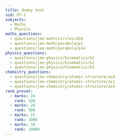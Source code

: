 ```yaml
---
title: dummy test
uid: DT-1
subjects:
  - Maths
  - Physics
maths_questions:
  - questions/jee-math/circles/d10
  - questions/jee-math/parabola/p1
  - questions/jee-math/parabola/p14
physics_questions:
  - questions/jee-physics/kinematics/k2
  - questions/jee-physics/kinematics/k1
  - questions/jee-physics/kinematics/k3
chemistry_questions:
  - questions/jee-chemistry/atomic-structure/as4
  - questions/jee-chemistry/atomic-structure/as1
  - questions/jee-chemistry/atomic-structure/as4
rank_preset:
  - marks: 24
    rank: 100
  - marks: 20
    rank: 500
  - marks: 15
    rank: 1000
  - marks: 10
    rank: 10000
---
```

